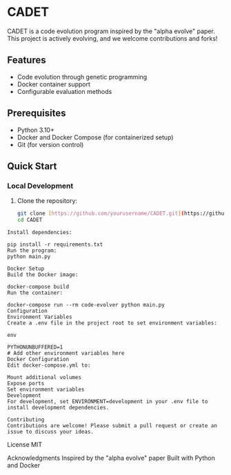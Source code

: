 # CADET

CADET is a code evolution program inspired by the "alpha evolve" paper. This project is actively evolving, and we welcome contributions and forks!

## Features

- Code evolution through genetic programming
- Docker container support
- Configurable evaluation methods

## Prerequisites

- Python 3.10+
- Docker and Docker Compose (for containerized setup)
- Git (for version control)

## Quick Start

### Local Development

1. Clone the repository:
   ```bash
   git clone [https://github.com/yourusername/CADET.git](https://github.com/yourusername/CADET.git)
   cd CADET
```
Install dependencies:

pip install -r requirements.txt
Run the program:
python main.py
```

```
Docker Setup
Build the Docker image:

docker-compose build
Run the container:

docker-compose run --rm code-evolver python main.py
Configuration
Environment Variables
Create a .env file in the project root to set environment variables:

env

PYTHONUNBUFFERED=1
# Add other environment variables here
Docker Configuration
Edit docker-compose.yml to:

Mount additional volumes
Expose ports
Set environment variables
Development
For development, set ENVIRONMENT=development in your .env file to install development dependencies.

Contributing
Contributions are welcome! Please submit a pull request or create an issue to discuss your ideas.
```
License
MIT

Acknowledgments
Inspired by the "alpha evolve" paper
Built with Python and Docker
